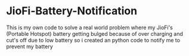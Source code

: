 # JioFi-Battery-Notification
This is my own code to solve a real world problem where my JioFi's (Portable Hotspot) battery getting bulged because of over charging and cut's off due to low battery so i created an python code to notify me to prevent my battery

